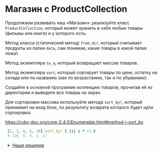 # Магазин с ProductCollection 

Продолжаем развивать наш «Магазин»: реализуйте класс `ProductCollection`, который может хранить в себе любые товары (фильмы или книги) и у которого есть:

Метод класса (статический метод) `from_dir`, который считывает продукты из папки `data`, сам понимая, какие товары в какой папке лежат.

Метод экземпляра `to_a`, который возвращает массив товаров.

Метод экземпляра `sort`, который сортирует товары по цене, остатку на складе или по названию (как по возрастанию, так и по убыванию):

Создайте в основной программе коллекцию товаров, прочитав её из директории и выведите все товары на экран.

<div class="rubyrush-task-hint">

Для сортировки массива используйте метода `sort_by!`, который принимает на вход блок, по результату возврата которого будет идти сортировка:

https://ruby-doc.org/core-2.4.0/Enumerable.html#method-i-sort_by

```ruby
 [1, 2, 4, 5, 10].sort_by! { |i| i * -1 }
 # [10, 5, 4, 2, 1]
```

</div>


<div class="rubyrush-task-answer">

<ul>
<li><a href="https://github.com/aristofun/rubyrush-path/blob/master/steps/static-abstract-methods-04/solution/04_store.zip" class="rubyrush-task-solution-link">Наше решение</a></li>
</ul>

</div>

